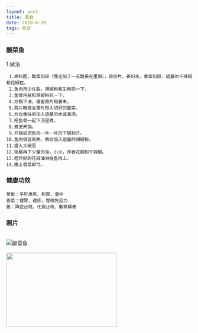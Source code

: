 ```yaml
---
layout: post
title: 美食
date: 2018-6-20 
tags: 吃货   
---
```



### 酸菜鱼
1.做法
```
 1.原料图，酸菜切碎（我还加了一点酸姜在里面），蒜切片，姜切末，香菜切段，适量的干辣椒和花椒粒。
 2.鱼肉用少许盐，胡椒粉和生粉抓一下。
 3.鱼骨用盐和胡椒粉抓一下。
 4.炒锅下油，爆香蒜片和姜末。
 5.蒜片略微发黄时倒入切好的酸菜。
 6.炒出香味后加入适量的水或高汤。
 7.把鱼骨一起下汤里煮。
 8.煮至开锅。
 9.开锅后把鱼肉一片一片的下锅划开。
10.鱼肉很容易熟，熟后加入适量的胡椒粉。
11.盛入大碗里
12.锅里再下少量的油，小火，炸香花椒和干辣椒。
13.把炸好的花椒油淋在鱼肉上。
14.撒上香菜即可。
```
### 健康功效
```
草鱼：平肝熄风、和胃、温中
香菜：健胃、透疹、增强免疫力
姜：降逆止呕、化痰止咳、散寒解表
```
### 照片

<br />

<img src="https://s3.cdn.xiangha.com/caipu/201205/2921/292135557646.jpg/NjAwX3J3MTcwN19jXzEtM19yYjEwMjdfcmJfMS04XzQwMA.webp" alt="酸菜鱼" style="opacity: 1;">

<br />

<img src="https://img02.sogoucdn.com/net/a/04/link?url=https%3A%2F%2Fi04piccdn.sogoucdn.com%2F29a7d0379d59b085&amp;appid=122" style="position: absolute; z-index: 1; display: none; width: 227.5px; height: 150px; left: 0px; top: 0px;">

<br />

<img class="img-hover" style="height:200px;width:300px;" src="https://i02piccdn.sogoucdn.com/2f26d82a23bd8922" onerror="imgOnError(this)" onload="imgOnLoad(this)">

<br />             
                  

